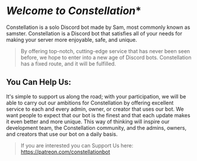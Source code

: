 # *Welcome to Constellation**
Constellation is a solo Discord bot made by Sam, most commonly known as samster. Constellation is a Discord bot that satisfies all of your needs for making your server more enjoyable, safe, and unique. 
> By offering top-notch, cutting-edge service that has never been seen before, we hope to enter into a new age of Discord bots. Constellation has a fixed route, and it will be fulfilled.

## **You Can Help Us:**
It's simple to support us along the road; with your participation, we will be able to carry out our ambitions for Constellation by offering excellent service to each and every admin, owner, or creator that uses our bot. We want people to expect that our bot is the finest and that each update makes it even better and more unique. This way of thinking will inspire our development team, the Constellation community, and the admins, owners, and creators that use our bot on a daily basis.
> If you are interested you can Support Us here: https://patreon.com/constellationbot
